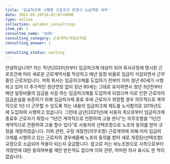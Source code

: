 ```yaml
---
title: '임금피크제 시행중 근로조건 변경시 소습적용 여부'
date: 2021-05-18T16:02:07+0900
type: online
collection: eplabor_consultings
item_id: 3
consultee_name: '송OO'
consulting_category: 근로계약/취업규칙등
consulting_answer: |
    
consulting_status: waiting
---
```


안녕하십니까? 
저는 작년(2020년)부터 임금피크제 대상이 되어 회사규정에 명시된 근로조건에 따라 
새로운 근로계약서를 작성하고 매년 일정 비율로 임금이 삭감되면서 근무중인 근로자입니다.
저희 회사는 임금피크제를 도입하기 전부터 이미 정년 60세가 시행되고 있어 더 추가적인
정년연장 없이 정년 60세는 그데로 유지하면서 정년 3년전부터 매년 일정비율의 임금을 삭감
하는 임금피크제를 도입하게 되었으며 이로 인한 근로자의 임금손실을 보존하기 위해 
임금피크제  종료 후에 근로자가 희망할 경우 의무적으로 계약직으로 1년 더 근무할 수 
있도록 하는 내용의 임금피크제 제도를 노사합의로 2015년도에 도입하여 시행하고 있습니다. 
그런데 금년(2021년)에 사용자 측으로부터 임금피크제 종료후 근로자가 희망시
“1년간 계약직으로 전환하여 고용 한다”는 의무조항을 
“1년간 계약직으로 전환하여 고용 할수 있다”로 사용자의 선택조항으로
노조의 동의를 받아 규정을 개정하였습니다.
이와 관련, 규정 개정전(의무조항) 근로계약에 의해 이미 임금피크제를 시행하고 있는 근로자의 경우에올해 노조의 동의를 받아 새로 개정된(선택조항) 규정으로 소급되어 적용이 되는지 궁금합니다. 
참고로 저는 비노조원으로 사측으로부터 개정안에 대한 동의여부를 제안 받은적도 없으며 이와 관련, 
어떠한 의사 표시도 한 적이 없습니다.
